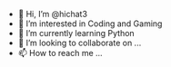 - 👋 Hi, I’m @hichat3
- 👀 I’m interested in Coding and Gaming
- 🌱 I’m currently learning Python
- 💞️ I’m looking to collaborate on ...
- 📫 How to reach me ...

<!---
hichat3/hichat3 is a ✨ special ✨ repository because its `README.md` (this file) appears on your GitHub profile.
You can click the Preview link to take a look at your changes.
--->
